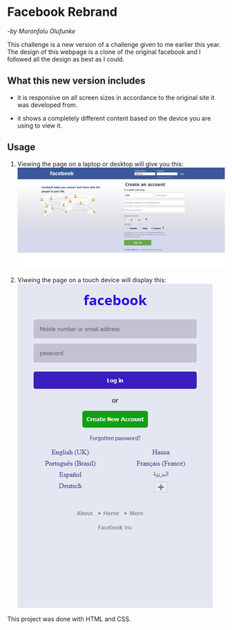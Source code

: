 # Facebook Rebrand

_-by Moronfolu Olufunke_

This challenge is a new version of a challenge given to me earlier this year.
The design of this webpage is a clone of the original facebook and I followed all the design as best as I could.

## What this new version includes

-  it is responsive on all screen sizes in accordance to the original site it was developed from.

-  it shows a completely different content based on the device you are using to view it.

## Usage

1. Viewing the page on a laptop or desktop will give you this:
   ![Laptop Design preview for Facebook Rebranding page](./design/laptop-design.png)

2. Viweing the page on a touch device will display this:
   ![Touch Screen Design preview for Facebook Rebranding page](./design/touchscreen-design.png)

This project was done with HTML and CSS.
